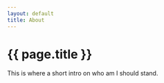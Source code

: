 ```yaml
---
layout: default
title: About
---
```

# {{ page.title }}

This is where a short intro on who am I should stand.